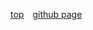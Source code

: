 [top](https://www.mathdeng.top/)&emsp;[github page](https://mathdeng.github.io/)


<script src = "js/首.js"><script>
<div id = "首"></div>


* [娱乐](网页/娱乐.html)
* [购物](网页/购物.html)
* [其他](网页/其他.html)


* [Git](网页/Git.html)
* [求职](网页/求职.html)
* [文档](网页/文档.html)
* [编程](网页/编程.html)
* [Python](网页/Python.html)
* [SQL](网页/SQL.html)
* [JS](网页/JavaScript.html)
* [微软](网页/微软.html)
* [云服务](网页/云服务.html)

